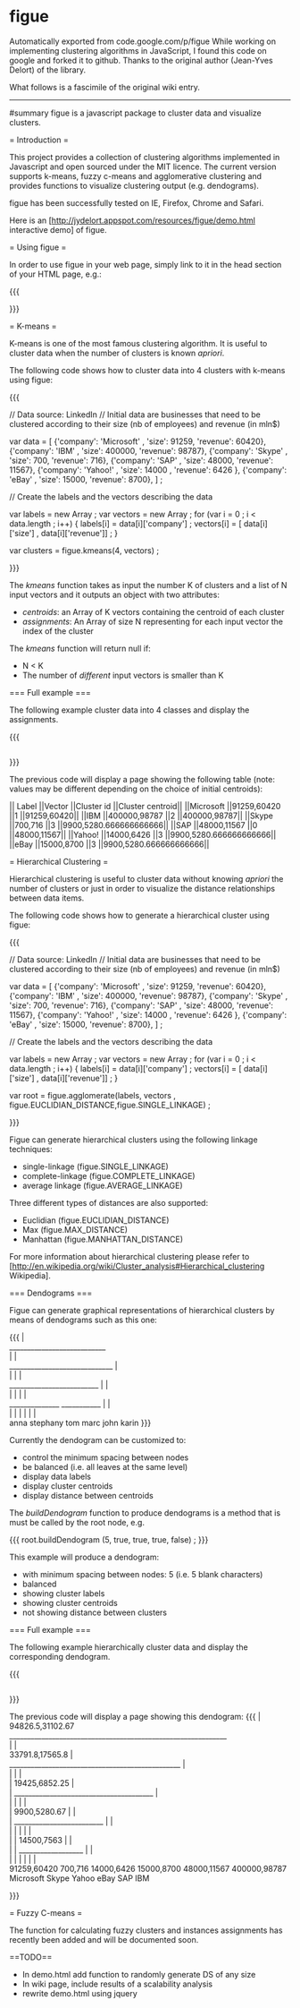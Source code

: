 # figue
Automatically exported from code.google.com/p/figue
While working on implementing clustering algorithms in JavaScript, I found this code on google and forked it to github. 
Thanks to the original author (Jean-Yves Delort) of the library.

What follows is a fascimile of the original wiki entry.

---

#summary figue is a javascript package to cluster data and visualize clusters.

= Introduction =

This project provides a collection of clustering algorithms implemented in Javascript and open sourced under the MIT licence. The current version supports k-means, fuzzy c-means and agglomerative clustering and provides functions to visualize clustering output (e.g. dendograms). 

figue has been successfully tested on IE, Firefox, Chrome and Safari.

Here is an [http://jydelort.appspot.com/resources/figue/demo.html interactive demo] of figue. 

= Using figue =

In order to use figue in your web page, simply link to it in the head section of your HTML page, e.g.:

{{{
<head>

<script type="text/javascript" src="figue.js"></script>

</head>

}}}


= K-means =

K-means is one of the most famous clustering algorithm. It is useful to cluster data when the number of clusters is known _apriori_.

The following code shows how to cluster data into 4 clusters with k-means using figue:

{{{

  // Data source: LinkedIn
  // Initial data are businesses that need to be clustered according to their size (nb of employees) and revenue (in mln$)

  var data = [ 
      {'company': 'Microsoft' , 'size': 91259, 'revenue': 60420},
      {'company': 'IBM' , 'size': 400000, 'revenue': 98787},
      {'company': 'Skype' , 'size': 700, 'revenue': 716},
      {'company': 'SAP' , 'size': 48000, 'revenue': 11567},
      {'company': 'Yahoo!' , 'size': 14000 , 'revenue': 6426 },
      {'company': 'eBay' , 'size': 15000, 'revenue': 8700},
   ] ;

  // Create the labels and the vectors describing the data

  var labels = new Array ;
  var vectors = new Array ;
  for (var i = 0 ; i < data.length ; i++) {
      labels[i] = data[i]['company'] ;
      vectors[i] = [ data[i]['size'] , data[i]['revenue']] ;
  }


  var clusters = figue.kmeans(4, vectors) ;

}}}

The *kmeans* function takes as input the number K of clusters and a list of N input vectors and it outputs an object with two attributes:
  * *centroids*: an Array of K vectors containing the centroid of each cluster
  * *assignments*: An Array of size N representing for each input vector the index of the cluster

The *kmeans* function will return null if:
  * N < K
  * The number of _different_ input vectors is smaller than K
  


=== Full example ===

The following example cluster data into 4 classes and display the assignments.

{{{
<html>
<head>

<script type="text/javascript" src="figue.js"></script>

<script type="text/javascript">

function load() {

  // Data source: LinkedIn
  // Initial data are businesses that need to be clustered according to their size (nb of employees) and revenue (in mln$)

  var data = [ 
      {'company': 'Microsoft' , 'size': 91259, 'revenue': 60420},
      {'company': 'IBM' , 'size': 400000, 'revenue': 98787},
      {'company': 'Skype' , 'size': 700, 'revenue': 716},
      {'company': 'SAP' , 'size': 48000, 'revenue': 11567},
      {'company': 'Yahoo!' , 'size': 14000 , 'revenue': 6426 },
      {'company': 'eBay' , 'size': 15000, 'revenue': 8700},
   ] ;

  // Create the labels and the vectors describing the data

  var labels = new Array ;
  var vectors = new Array ;
  for (var i = 0 ; i < data.length ; i++) {
      labels[i] = data[i]['company'] ;
      vectors[i] = [ data[i]['size'] , data[i]['revenue']] ;
  }

  var clusters = figue.kmeans(4, vectors) ;

  var txt ;
  if (clusters) {
    txt = "<table border='1'>" ;
    txt += "<tr><th>Label</th><th>Vector</th><th>Cluster id</th><th>Cluster centroid</th</tr>";

    for (var i = 0 ; i < vectors.length ; i++) {
      var index = clusters.assignments[i] ;
      txt += "<tr><td>" + labels[i] + "</td><td>" + vectors[i] + "</td><td>" + index + "</td><td>" + clusters.centroids[index] + "</td></tr>";
    }
    txt += "</table>"
  } else 
    txt = "No result (too many clusters/too few different instances (try changing K)" ;
  
  document.getElementById('mypre').innerHTML = txt; 

}

</script>

<body onload="load();">

<pre id="mypre"></pre>

</body>
</html>

}}}


The previous code will display a page showing the following table (note: values may be different depending on the choice of initial centroids):

|| Label        ||Vector        ||Cluster id    ||Cluster centroid||
||Microsoft     ||91259,60420   ||1     ||91259,60420||
||IBM   ||400000,98787  ||2     ||400000,98787||
||Skype ||700,716       ||3     ||9900,5280.666666666666||
||SAP   ||48000,11567   ||0     ||48000,11567||
||Yahoo!        ||14000,6426    ||3     ||9900,5280.666666666666||
||eBay  ||15000,8700    ||3     ||9900,5280.666666666666||


= Hierarchical Clustering =

Hierarchical clustering is useful to cluster data without knowing _apriori_ the number of clusters or just in order to visualize the distance relationships between data items.

The following code shows how to generate a hierarchical cluster using figue:

{{{

  // Data source: LinkedIn
  // Initial data are businesses that need to be clustered according to their size (nb of employees) and revenue (in mln$)

  var data = [ 
      {'company': 'Microsoft' , 'size': 91259, 'revenue': 60420},
      {'company': 'IBM' , 'size': 400000, 'revenue': 98787},
      {'company': 'Skype' , 'size': 700, 'revenue': 716},
      {'company': 'SAP' , 'size': 48000, 'revenue': 11567},
      {'company': 'Yahoo!' , 'size': 14000 , 'revenue': 6426 },
      {'company': 'eBay' , 'size': 15000, 'revenue': 8700},
   ] ;

  // Create the labels and the vectors describing the data

  var labels = new Array ;
  var vectors = new Array ;
  for (var i = 0 ; i < data.length ; i++) {
      labels[i] = data[i]['company'] ;
      vectors[i] = [ data[i]['size'] , data[i]['revenue']] ;
  }


  var root = figue.agglomerate(labels, vectors , figue.EUCLIDIAN_DISTANCE,figue.SINGLE_LINKAGE) ;

}}}

Figue can generate hierarchical clusters using the following linkage techniques: 
  * single-linkage (figue.SINGLE_LINKAGE)
  * complete-linkage (figue.COMPLETE_LINKAGE)
  * average linkage (figue.AVERAGE_LINKAGE)

Three different types of distances are also supported:
  * Euclidian (figue.EUCLIDIAN_DISTANCE)
  * Max (figue.MAX_DISTANCE)
  * Manhattan (figue.MANHATTAN_DISTANCE)

For more information about hierarchical clustering please refer to [http://en.wikipedia.org/wiki/Cluster_analysis#Hierarchical_clustering Wikipedia].


=== Dendograms === 

Figue can generate graphical representations of hierarchical clusters by means of dendograms such as this one:

{{{
                                               |               
                                  ___________________________  
                                  |                         |  
                    _____________________________           |  
                    |                           |           |  
        _________________________               |           |  
        |                       |               |           |  
 ______________            ___________          |           |  
 |            |            |         |          |           |  
anna       stephany       tom       marc       john       karin
}}}


Currently the dendogram can be customized to:
  * control the minimum spacing between nodes
  * be balanced (i.e. all leaves at the same level)
  * display data labels
  * display cluster centroids
  * display distance between centroids

The *buildDendogram* function to produce dendograms is a method that is must be called by the root node, e.g. 

{{{
root.buildDendogram (5, true, true, true, false) ;
}}}

This example will produce a dendogram:
  * with minimum spacing between nodes: 5 (i.e. 5 blank characters)
  * balanced
  * showing cluster labels
  * showing cluster centroids
  * not showing distance between clusters


=== Full example ===

The following example hierarchically cluster data and display the corresponding dendogram.

{{{
<html>
<head>

<script type="text/javascript" src="figue.js"></script>

<script type="text/javascript">

function load() {

  // Data source: LinkedIn
  // Initial data are businesses that need to be clustered according to their size (nb of employees) and revenue (in mln$)

  var data = [ 
      {'company': 'Microsoft' , 'size': 91259, 'revenue': 60420},
      {'company': 'IBM' , 'size': 400000, 'revenue': 98787},
      {'company': 'Skype' , 'size': 700, 'revenue': 716},
      {'company': 'SAP' , 'size': 48000, 'revenue': 11567},
      {'company': 'Yahoo!' , 'size': 14000 , 'revenue': 6426 },
      {'company': 'eBay' , 'size': 15000, 'revenue': 8700},
   ] ;

  // Create the labels and the vectors describing the data

  var labels = new Array ;
  var vectors = new Array ;
  for (var i = 0 ; i < data.length ; i++) {
      labels[i] = data[i]['company'] ;
      vectors[i] = [ data[i]['size'] , data[i]['revenue']] ;
  }


  var root = figue.agglomerate(labels, vectors , figue.EUCLIDIAN_DISTANCE,figue.SINGLE_LINKAGE) ;

  var dendogram = root.buildDendogram (5, true, true, true, false) ;

  // Render the dendogram in the page (note: pre is handled differently by IE and the rest of the browsers)
  var pre = document.getElementById('mypre') ;
  if( document.all ) { pre.innerText = dendogram ; } else { pre.innerHTML = dendogram ; }
}

</script>

<body onload="load();">

<pre id="mypre"></pre>

</body>
</html>

}}}

The previous code will display a page showing this dendogram:
{{{
                                                           |                                    
                                                   94826.5,31102.67                             
                             _____________________________________________________________      
                             |                                                           |      
                      33791.8,17565.8                                                    |      
     ________________________________________________                                    |      
     |                                              |                                    |      
     |                                        19425,6852.25                              |      
     |                           _______________________________________                 |      
     |                           |                                     |                 |      
     |                     9900,5280.67                                |                 |      
     |               _________________________                         |                 |      
     |               |                       |                         |                 |      
     |               |                  14500,7563                     |                 |      
     |               |              __________________                 |                 |      
     |               |              |                |                 |                 |      
91259,60420       700,716       14000,6426       15000,8700       48000,11567       400000,98787
 Microsoft         Skype          Yahoo             eBay              SAP               IBM     

}}}

= Fuzzy C-means =

The function for calculating fuzzy clusters and instances assignments has recently been added and will be documented soon.

==TODO==
  * In demo.html add function to randomly generate DS of any size
  * In wiki page, include results of a scalability analysis
  * rewrite demo.html using jquery
